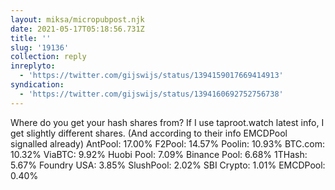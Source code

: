 ```yaml
---
layout: miksa/micropubpost.njk
date: 2021-05-17T05:18:56.731Z
title: ''
slug: '19136'
collection: reply
inreplyto:
  - 'https://twitter.com/gijswijs/status/1394159017669414913'
syndication:
  - 'https://twitter.com/gijswijs/status/1394160692752756738'
---
```

Where do you get your hash shares from? If I use taproot.watch latest info, I get slightly different shares. (And according to their info EMCDPool signalled already)
AntPool: 17.00%
F2Pool: 14.57%
Poolin: 10.93%
BTC.com: 10.32%
ViaBTC: 9.92%
Huobi Pool: 7.09%
Binance Pool: 6.68%
1THash: 5.67%
Foundry USA: 3.85%
SlushPool: 2.02%
SBI Crypto: 1.01%
EMCDPool: 0.40%
[](https://brid.gy/publish/twitter)
